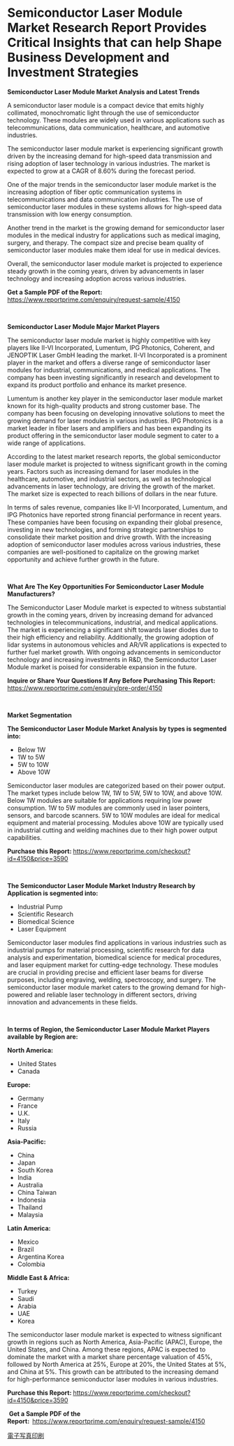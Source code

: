 <p><h1>Semiconductor Laser Module Market Research Report Provides Critical Insights that can help Shape Business Development and Investment Strategies</h1></p><p><strong>Semiconductor Laser Module Market Analysis and Latest Trends</strong></p>
<p><p>A semiconductor laser module is a compact device that emits highly collimated, monochromatic light through the use of semiconductor technology. These modules are widely used in various applications such as telecommunications, data communication, healthcare, and automotive industries.</p><p>The semiconductor laser module market is experiencing significant growth driven by the increasing demand for high-speed data transmission and rising adoption of laser technology in various industries. The market is expected to grow at a CAGR of 8.60% during the forecast period.</p><p>One of the major trends in the semiconductor laser module market is the increasing adoption of fiber optic communication systems in telecommunications and data communication industries. The use of semiconductor laser modules in these systems allows for high-speed data transmission with low energy consumption.</p><p>Another trend in the market is the growing demand for semiconductor laser modules in the medical industry for applications such as medical imaging, surgery, and therapy. The compact size and precise beam quality of semiconductor laser modules make them ideal for use in medical devices.</p><p>Overall, the semiconductor laser module market is projected to experience steady growth in the coming years, driven by advancements in laser technology and increasing adoption across various industries.</p></p>
<p><strong>Get a Sample PDF of the Report:&nbsp;</strong> <a href="https://www.reportprime.com/enquiry/request-sample/4150">https://www.reportprime.com/enquiry/request-sample/4150</a></p>
<p>&nbsp;</p>
<p><strong>Semiconductor Laser Module Major Market Players</strong></p>
<p><p>The semiconductor laser module market is highly competitive with key players like II-VI Incorporated, Lumentum, IPG Photonics, Coherent, and JENOPTIK Laser GmbH leading the market. II-VI Incorporated is a prominent player in the market and offers a diverse range of semiconductor laser modules for industrial, communications, and medical applications. The company has been investing significantly in research and development to expand its product portfolio and enhance its market presence. </p><p>Lumentum is another key player in the semiconductor laser module market known for its high-quality products and strong customer base. The company has been focusing on developing innovative solutions to meet the growing demand for laser modules in various industries. IPG Photonics is a market leader in fiber lasers and amplifiers and has been expanding its product offering in the semiconductor laser module segment to cater to a wide range of applications.</p><p>According to the latest market research reports, the global semiconductor laser module market is projected to witness significant growth in the coming years. Factors such as increasing demand for laser modules in the healthcare, automotive, and industrial sectors, as well as technological advancements in laser technology, are driving the growth of the market. The market size is expected to reach billions of dollars in the near future.</p><p>In terms of sales revenue, companies like II-VI Incorporated, Lumentum, and IPG Photonics have reported strong financial performance in recent years. These companies have been focusing on expanding their global presence, investing in new technologies, and forming strategic partnerships to consolidate their market position and drive growth. With the increasing adoption of semiconductor laser modules across various industries, these companies are well-positioned to capitalize on the growing market opportunity and achieve further growth in the future.</p></p>
<p>&nbsp;</p>
<p><strong>What Are The Key Opportunities For Semiconductor Laser Module Manufacturers?</strong></p>
<p><p>The Semiconductor Laser Module market is expected to witness substantial growth in the coming years, driven by increasing demand for advanced technologies in telecommunications, industrial, and medical applications. The market is experiencing a significant shift towards laser diodes due to their high efficiency and reliability. Additionally, the growing adoption of lidar systems in autonomous vehicles and AR/VR applications is expected to further fuel market growth. With ongoing advancements in semiconductor technology and increasing investments in R&D, the Semiconductor Laser Module market is poised for considerable expansion in the future.</p></p>
<p><strong>Inquire or Share Your Questions If Any Before Purchasing This Report:</strong> <a href="https://www.reportprime.com/enquiry/pre-order/4150">https://www.reportprime.com/enquiry/pre-order/4150</a></p>
<p>&nbsp;</p>
<p><strong>Market Segmentation</strong></p>
<p><strong>The Semiconductor Laser Module Market Analysis by types is segmented into:</strong></p>
<p><ul><li>Below 1W</li><li>1W to 5W</li><li>5W to 10W</li><li>Above 10W</li></ul></p>
<p><p>Semiconductor laser modules are categorized based on their power output. The market types include below 1W, 1W to 5W, 5W to 10W, and above 10W. Below 1W modules are suitable for applications requiring low power consumption. 1W to 5W modules are commonly used in laser pointers, sensors, and barcode scanners. 5W to 10W modules are ideal for medical equipment and material processing. Modules above 10W are typically used in industrial cutting and welding machines due to their high power output capabilities.</p></p>
<p><strong>Purchase this Report:&nbsp;</strong><a href="https://www.reportprime.com/checkout?id=4150&price=3590">https://www.reportprime.com/checkout?id=4150&price=3590</a></p>
<p>&nbsp;</p>
<p><strong>The Semiconductor Laser Module Market Industry Research by Application is segmented into:</strong></p>
<p><ul><li>Industrial Pump</li><li>Scientific Research</li><li>Biomedical Science</li><li>Laser Equipment</li></ul></p>
<p><p>Semiconductor laser modules find applications in various industries such as industrial pumps for material processing, scientific research for data analysis and experimentation, biomedical science for medical procedures, and laser equipment market for cutting-edge technology. These modules are crucial in providing precise and efficient laser beams for diverse purposes, including engraving, welding, spectroscopy, and surgery. The semiconductor laser module market caters to the growing demand for high-powered and reliable laser technology in different sectors, driving innovation and advancements in these fields.</p></p>
<p>&nbsp;</p>
<p><strong>In terms of Region, the Semiconductor Laser Module Market Players available by Region are:</strong></p>
<p>
    <p> <strong> North America: </strong>
        <ul>
            <li>United States</li>
            <li>Canada</li>
        </ul>
        </p> 
    <p> <strong> Europe: </strong>
        <ul>
            <li>Germany</li>
            <li>France</li>
            <li>U.K.</li>
            <li>Italy</li>
            <li>Russia</li>
        </ul>
        </p> 
    <p> <strong> Asia-Pacific: </strong>
        <ul>
            <li>China</li>
            <li>Japan</li>
            <li>South Korea</li>
            <li>India</li>
            <li>Australia</li>
            <li>China Taiwan</li>
            <li>Indonesia</li>
            <li>Thailand</li>
            <li>Malaysia</li>
        </ul>
        </p> 
    <p> <strong> Latin America: </strong>
        <ul>
            <li>Mexico</li>
            <li>Brazil</li>
            <li>Argentina Korea</li>
            <li>Colombia</li>
        </ul>
        </p> 
    <p> <strong> Middle East & Africa: </strong>
        <ul>
            <li>Turkey</li>
            <li>Saudi</li>
            <li>Arabia</li>
            <li>UAE</li>
            <li>Korea</li>
        </ul>
    </p>
    </p>
<p><p>The semiconductor laser module market is expected to witness significant growth in regions such as North America, Asia-Pacific (APAC), Europe, the United States, and China. Among these regions, APAC is expected to dominate the market with a market share percentage valuation of 45%, followed by North America at 25%, Europe at 20%, the United States at 5%, and China at 5%. This growth can be attributed to the increasing demand for high-performance semiconductor laser modules in various industries.</p></p>
<p><strong>Purchase this Report: </strong><a href="https://www.reportprime.com/checkout?id=4150&price=3590">https://www.reportprime.com/checkout?id=4150&price=3590</a></p>
<p>&nbsp;<strong>Get a Sample PDF of the Report:&nbsp;&nbsp;</strong><a href="https://www.reportprime.com/enquiry/request-sample/4150">https://www.reportprime.com/enquiry/request-sample/4150</a></p>
<p><strong></strong></p>
<p><p><a href="https://github.com/SantosDicki04/Market-Research-Report-List-1/blob/main/981499314992.md">電子写真印刷</a></p></p>